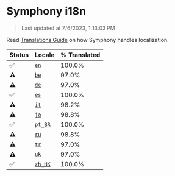 # Symphony i18n

> Last updated at 7/6/2023, 1:13:03 PM

Read [Translations Guide](https://github.com/zyrouge/symphony/wiki/Translations-Guide) on how Symphony handles localization.

| Status | Locale | % Translated |
| --- | --- | --- |
| ✅ | [`en`](https://github.com/zyrouge/symphony/blob/main/i18n/en.toml) | 100.0% |
| ⚠️ | [`be`](https://github.com/zyrouge/symphony/blob/main/i18n/be.toml) | 97.0% |
| ⚠️ | [`de`](https://github.com/zyrouge/symphony/blob/main/i18n/de.toml) | 97.0% |
| ✅ | [`es`](https://github.com/zyrouge/symphony/blob/main/i18n/es.toml) | 100.0% |
| ⚠️ | [`it`](https://github.com/zyrouge/symphony/blob/main/i18n/it.toml) | 98.2% |
| ⚠️ | [`ja`](https://github.com/zyrouge/symphony/blob/main/i18n/ja.toml) | 98.8% |
| ✅ | [`pt_BR`](https://github.com/zyrouge/symphony/blob/main/i18n/pt_BR.toml) | 100.0% |
| ⚠️ | [`ru`](https://github.com/zyrouge/symphony/blob/main/i18n/ru.toml) | 98.8% |
| ⚠️ | [`tr`](https://github.com/zyrouge/symphony/blob/main/i18n/tr.toml) | 97.0% |
| ⚠️ | [`uk`](https://github.com/zyrouge/symphony/blob/main/i18n/uk.toml) | 97.0% |
| ✅ | [`zh_HK`](https://github.com/zyrouge/symphony/blob/main/i18n/zh_HK.toml) | 100.0% |
